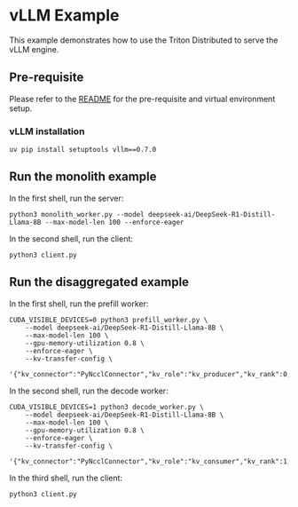 # vLLM Example

This example demonstrates how to use the Triton Distributed to serve the vLLM engine.

## Pre-requisite

Please refer to the [README](../../README.md) for the pre-requisite and virtual environment setup.

### vLLM installation

```
uv pip install setuptools vllm==0.7.0
```

## Run the monolith example

In the first shell, run the server:

```
python3 monolith_worker.py --model deepseek-ai/DeepSeek-R1-Distill-Llama-8B --max-model-len 100 --enforce-eager
```


In the second shell, run the client:

```
python3 client.py
```

## Run the disaggregated example

In the first shell, run the prefill worker:

```
CUDA_VISIBLE_DEVICES=0 python3 prefill_worker.py \
    --model deepseek-ai/DeepSeek-R1-Distill-Llama-8B \
    --max-model-len 100 \
    --gpu-memory-utilization 0.8 \
    --enforce-eager \
    --kv-transfer-config \
    '{"kv_connector":"PyNcclConnector","kv_role":"kv_producer","kv_rank":0,"kv_parallel_size":2}'
```

In the second shell, run the decode worker:

```
CUDA_VISIBLE_DEVICES=1 python3 decode_worker.py \
    --model deepseek-ai/DeepSeek-R1-Distill-Llama-8B \
    --max-model-len 100 \
    --gpu-memory-utilization 0.8 \
    --enforce-eager \
    --kv-transfer-config \
    '{"kv_connector":"PyNcclConnector","kv_role":"kv_consumer","kv_rank":1,"kv_parallel_size":2}'
```

In the third shell, run the client:

```
python3 client.py
```
